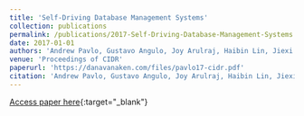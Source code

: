 ```yaml
---
title: 'Self-Driving Database Management Systems'
collection: publications
permalink: /publications/2017-Self-Driving-Database-Management-Systems
date: 2017-01-01
authors: 'Andrew Pavlo, Gustavo Angulo, Joy Arulraj, Haibin Lin, Jiexi Lin, Lin Ma, Prashanth Menon, Todd C. Mowry, Matthew Perron, Ian Quah, Siddharth Santurkar, Anthony Tomasic, Skye Toor, Dana Van Aken, Ziqi Wang, Yingjun Wu, Ran Xian, Tieying Zhang'
venue: 'Proceedings of CIDR'
paperurl: 'https://danavanaken.com/files/pavlo17-cidr.pdf'
citation: 'Andrew Pavlo, Gustavo Angulo, Joy Arulraj, Haibin Lin, Jiexi Lin, Lin Ma, Prashanth Menon, Todd C. Mowry, Matthew Perron, Ian Quah, Siddharth Santurkar, Anthony Tomasic, Skye Toor, Dana Van Aken, Ziqi Wang, Yingjun Wu, Ran Xian, Tieying Zhang. Proceedings of CIDR, 2017.'
---
```

[Access paper here](https://danavanaken.com/files/pavlo17-cidr.pdf){:target="_blank"}
